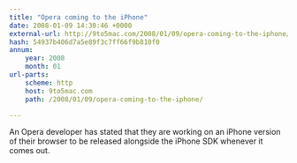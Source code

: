 ```yaml
---
title: "Opera coming to the iPhone"
date: 2008-01-09 14:30:46 +0000
external-url: http://9to5mac.com/2008/01/09/opera-coming-to-the-iphone/
hash: 54937b406d7a5e89f3c7ff66f9b810f0
annum:
    year: 2008
    month: 01
url-parts:
    scheme: http
    host: 9to5mac.com
    path: /2008/01/09/opera-coming-to-the-iphone/

---
```


An Opera developer has stated that they are working on an iPhone version of their browser to be released alongside the iPhone SDK  whenever it comes out.
